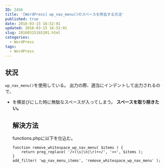 ```yaml
---
ID: 2456
title: '[WordPress] wp_nav_menu()のスペースを除去する方法'
published: true
date: 2016-03-15 16:52:01
updated: 2016-03-15 16:52:01
slug: 20160315165201.html
categories:
  - WordPress
tags:
  - WordPress
---
```

<!--more-->
<h2>状況</h2>
<code>wp_nav_menu()</code>を使用している。
出力の際、適当にインデントして出力されるので、<code><ul><li></code>を横並びにした時に無駄なスペースが入ってしまう。
<b>スペースを取り除きたい。</b>

<h2>解決方法</h2>
functions.phpに以下を仕込む。

```language-php
function remove_whitespace_wp_nav_menu( $items ) {
    return preg_replace( '/>(\s|\n|\r)+</', '><', $items );
}
add_filter( 'wp_nav_menu_items', 'remove_whitespace_wp_nav_menu' );
```